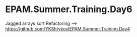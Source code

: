 # EPAM.Summer.Training.Day6

Jagged arrays sort Refactoring --> https://github.com/YKShtykov/EPAM.Summer.Training.Day4
